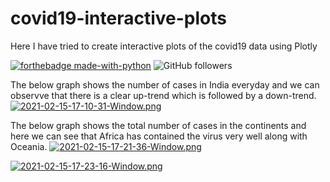 # covid19-interactive-plots
Here I have tried to create interactive plots of the covid19 data using Plotly

[![forthebadge made-with-python](http://ForTheBadge.com/images/badges/made-with-python.svg)](https://www.python.org/) ![GitHub followers](https://img.shields.io/github/followers/mihir2709?label=Follow&logoColor=blue&style=social)


The below graph shows the number of cases in India everyday and we can observve that there is a clear up-trend which is followed by a down-trend.
[![2021-02-15-17-10-31-Window.png](https://i.postimg.cc/m2vcc6Pk/2021-02-15-17-10-31-Window.png)](https://postimg.cc/ykT6tjXC)


The below graph shows the total number of cases in the continents and here we can see that Africa has contained the virus very well along with Oceania.
[![2021-02-15-17-21-36-Window.png](https://i.postimg.cc/gkVD2R0C/2021-02-15-17-21-36-Window.png)](https://postimg.cc/56tvPXLg)



[![2021-02-15-17-23-16-Window.png](https://i.postimg.cc/wvNNb8yC/2021-02-15-17-23-16-Window.png)](https://postimg.cc/R6MqNYTd)
